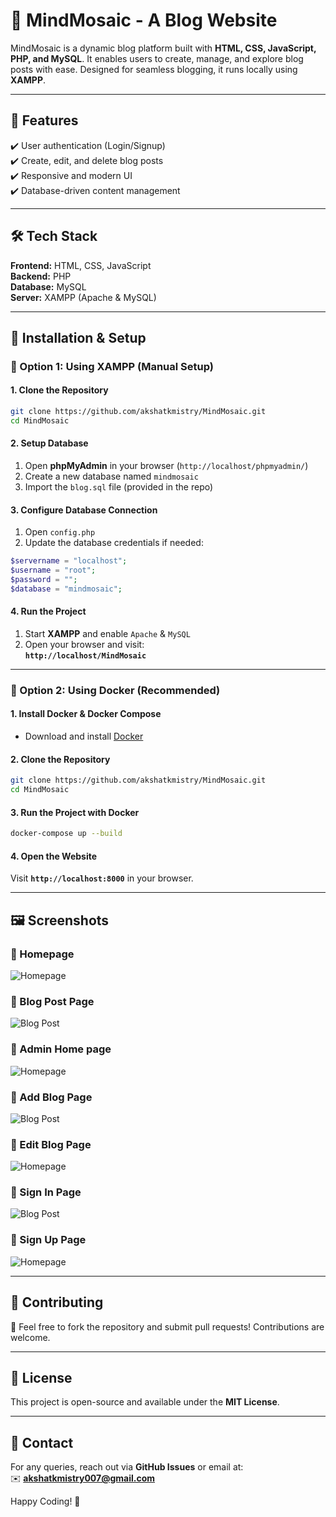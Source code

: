 # 🧩 MindMosaic - A Blog Website

MindMosaic is a dynamic blog platform built with **HTML, CSS, JavaScript, PHP, and MySQL**. It enables users to create, manage, and explore blog posts with ease. Designed for seamless blogging, it runs locally using **XAMPP**.

---

## 🚀 Features
✔️ User authentication (Login/Signup)  
✔️ Create, edit, and delete blog posts   
✔️ Responsive and modern UI  
✔️ Database-driven content management  

---

## 🛠️ Tech Stack
**Frontend:** HTML, CSS, JavaScript  
**Backend:** PHP  
**Database:** MySQL  
**Server:** XAMPP (Apache & MySQL)  

---

## 📌 Installation & Setup

### 🔹 Option 1: Using XAMPP (Manual Setup)
#### 1. Clone the Repository
```sh
git clone https://github.com/akshatkmistry/MindMosaic.git
cd MindMosaic
```

#### 2. Setup Database
1. Open **phpMyAdmin** in your browser (`http://localhost/phpmyadmin/`)
2. Create a new database named `mindmosaic`
3. Import the `blog.sql` file (provided in the repo)

#### 3. Configure Database Connection
1. Open `config.php`
2. Update the database credentials if needed:
```php
$servername = "localhost";
$username = "root";
$password = "";
$database = "mindmosaic";
```

#### 4. Run the Project
1. Start **XAMPP** and enable `Apache` & `MySQL`
2. Open your browser and visit:  
   **`http://localhost/MindMosaic`**

---

### 🔹 Option 2: Using Docker (Recommended)
#### 1. Install Docker & Docker Compose
- Download and install [Docker](https://www.docker.com/get-started)

#### 2. Clone the Repository
```sh
git clone https://github.com/akshatkmistry/MindMosaic.git
cd MindMosaic
```

#### 3. Run the Project with Docker
```sh
docker-compose up --build
```

#### 4. Open the Website
Visit **`http://localhost:8000`** in your browser.

---


## 🖼️ Screenshots
### 🔹 Homepage
![Homepage](assets/index.png)

### 🔹 Blog Post Page
![Blog Post](assets/blog.png)

### 🔹 Admin Home page
![Homepage](assets/admin_index.png)

### 🔹 Add Blog Page
![Blog Post](assets/admin_add-post.png)

### 🔹 Edit Blog Page
![Homepage](assets/admin_edit-post.png)

### 🔹 Sign In Page
![Blog Post](assets/signin.png)

### 🔹 Sign Up Page
![Homepage](assets/signup.png)

---

## 🤝 Contributing
🚀 Feel free to fork the repository and submit pull requests! Contributions are welcome.  

---

## 📜 License
This project is open-source and available under the **MIT License**.

---

## 📧 Contact
For any queries, reach out via **GitHub Issues** or email at:  
✉️ **akshatkmistry007@gmail.com**  

Happy Coding! 🎉

